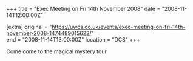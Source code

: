 +++
title = "Exec Meeting on Fri 14th November 2008"
date = "2008-11-14T12:00:00Z"

[extra]
original = "https://uwcs.co.uk/events/exec-meeting-on-fri-14th-november-2008-1474489015622/"    
end = "2008-11-14T13:00:00Z"
location = "DCS"
+++

Come come to the magical mystery tour

